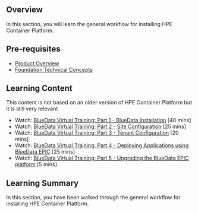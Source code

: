 ## Overview

In this section, you will learn the general workflow for installing HPE Container Platform.

## Pre-requisites

- [Product Overview](../README.md#product-overview)
- [Foundation Technical Concepts](../README.mdfoundation-technical-concepts)

## Learning Content

This content is not based on an older version of HPE Container Platform but it is still very relevant

- Watch: [BlueData Virtual Training: Part 1 - BlueData Installation](https://www.youtube.com/watch?v=aBsyx2Nvk6A) [40 mins]
- Watch: [BlueData Virtual Training: Part 2 - Site Configuration](youtube.com/watch?v=TND1bv8e3HA) [25 mins]
- Watch: [BlueData Virtual Training: Part 3 - Tenant Configuration](https://www.youtube.com/watch?v=_MnoepQyhfU) [20 mins]
- Watch: [BlueData Virtual Training: Part 4 - Deploying Applications using BlueData EPIC](https://www.youtube.com/watch?v=nyh-7YF8FMA) [25 mins]
- Watch: [BlueData Virtual Training: Part 5 - Upgrading the BlueData EPIC platform](https://www.youtube.com/watch?v=eZfPxn938U0) [5 mins]

## Learning Summary

In this section, you have been walked through the general workflow for installing HPE Container Platform.

